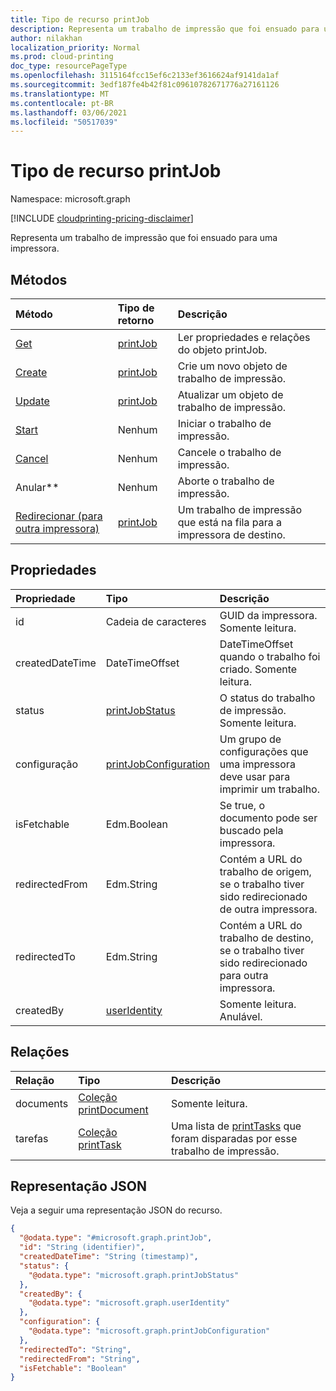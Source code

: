 ```yaml
---
title: Tipo de recurso printJob
description: Representa um trabalho de impressão que foi ensuado para uma impressora.
author: nilakhan
localization_priority: Normal
ms.prod: cloud-printing
doc_type: resourcePageType
ms.openlocfilehash: 3115164fcc15ef6c2133ef3616624af9141da1af
ms.sourcegitcommit: 3edf187fe4b42f81c09610782671776a27161126
ms.translationtype: MT
ms.contentlocale: pt-BR
ms.lasthandoff: 03/06/2021
ms.locfileid: "50517039"
---
```

# <a name="printjob-resource-type"></a>Tipo de recurso printJob

Namespace: microsoft.graph

[!INCLUDE [cloudprinting-pricing-disclaimer](../../includes/cloudprinting-pricing-disclaimer.md)]

Representa um trabalho de impressão que foi ensuado para uma impressora.

## <a name="methods"></a>Métodos
| Método       | Tipo de retorno | Descrição |
|:-------------|:------------|:------------|
| [Get](../api/printjob-get.md) | [printJob](printjob.md) | Ler propriedades e relações do objeto printJob. |
| [Create](../api/printer-post-jobs.md) | [printJob](printjob.md) | Crie um novo objeto de trabalho de impressão. |
| [Update](../api/printjob-update.md) | [printJob](printjob.md) | Atualizar um objeto de trabalho de impressão. |
| [Start](../api/printjob-start.md)|Nenhum|Iniciar o trabalho de impressão.|
| [Cancel](../api/printjob-cancel.md)|Nenhum|Cancele o trabalho de impressão.|
| Anular**|Nenhum|Aborte o trabalho de impressão.|
| [Redirecionar (para outra impressora)](../api/printjob-redirect.md) | [printJob](printjob.md) | Um trabalho de impressão que está na fila para a impressora de destino. |


## <a name="properties"></a>Propriedades
|Propriedade|Tipo|Descrição|
|:---|:---|:---|
|id|Cadeia de caracteres|GUID da impressora. Somente leitura.|
|createdDateTime|DateTimeOffset|DateTimeOffset quando o trabalho foi criado. Somente leitura.|
|status|[printJobStatus](printjobstatus.md)|O status do trabalho de impressão. Somente leitura.|
|configuração|[printJobConfiguration](printJobConfiguration.md)|Um grupo de configurações que uma impressora deve usar para imprimir um trabalho.|
|isFetchable|Edm.Boolean|Se true, o documento pode ser buscado pela impressora.|
|redirectedFrom|Edm.String|Contém a URL do trabalho de origem, se o trabalho tiver sido redirecionado de outra impressora.|
|redirectedTo|Edm.String|Contém a URL do trabalho de destino, se o trabalho tiver sido redirecionado para outra impressora.|
|createdBy|[userIdentity](useridentity.md)| Somente leitura. Anulável.|

## <a name="relationships"></a>Relações
|Relação|Tipo|Descrição|
|:---|:---|:---|
|documents|[Coleção printDocument](printdocument.md)| Somente leitura.|
|tarefas|[Coleção printTask](printtask.md)|Uma lista de [printTasks](printtask.md) que foram disparadas por esse trabalho de impressão.|

## <a name="json-representation"></a>Representação JSON
Veja a seguir uma representação JSON do recurso.
<!-- {
  "blockType": "resource",
  "keyProperty": "id",
  "@odata.type": "microsoft.graph.printJob",
  "openType": false
}
-->
``` json
{
  "@odata.type": "#microsoft.graph.printJob",
  "id": "String (identifier)",
  "createdDateTime": "String (timestamp)",
  "status": {
    "@odata.type": "microsoft.graph.printJobStatus"
  },
  "createdBy": {
    "@odata.type": "microsoft.graph.userIdentity"
  },
  "configuration": {
    "@odata.type": "microsoft.graph.printJobConfiguration"
  },
  "redirectedTo": "String",
  "redirectedFrom": "String",
  "isFetchable": "Boolean"
}
```

